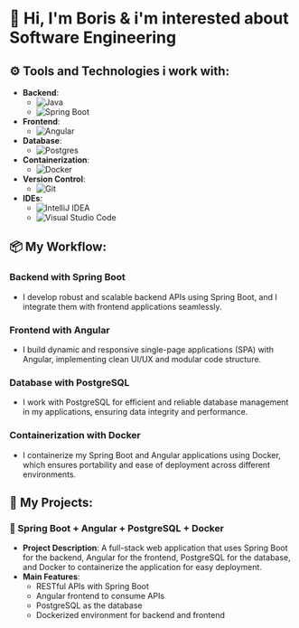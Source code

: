 # 👋 Hi, I'm Boris & i'm interested about Software Engineering

## ⚙️ Tools and Technologies i work with:
- **Backend**: 
  - ![Java](https://img.shields.io/badge/Java-%23ED8B00.svg?style=for-the-badge&logo=java&logoColor=white)
  - ![Spring Boot](https://img.shields.io/badge/Spring_Boot-%236DB33F.svg?style=for-the-badge&logo=spring-boot&logoColor=white)
- **Frontend**: 
  - ![Angular](https://img.shields.io/badge/Angular-DD0031?style=for-the-badge&logo=angular&logoColor=white)
- **Database**: 
  - ![Postgres](https://img.shields.io/badge/Postgres-%23316192.svg?style=for-the-badge&logo=postgresql&logoColor=white)
- **Containerization**: 
  - ![Docker](https://img.shields.io/badge/Docker-%230db7ed.svg?style=for-the-badge&logo=docker&logoColor=white)
- **Version Control**:
  - ![Git](https://img.shields.io/badge/git-%23F05033.svg?style=for-the-badge&logo=git&logoColor=white)
- **IDEs**:
  - ![IntelliJ IDEA](https://img.shields.io/badge/IntelliJ-000000.svg?style=for-the-badge&logo=intellij-idea&logoColor=white)
  - ![Visual Studio Code](https://img.shields.io/badge/Visual_Studio_Code-0078d7.svg?style=for-the-badge&logo=visual-studio-code&logoColor=white)

## 📦 My Workflow:

### Backend with Spring Boot
- I develop robust and scalable backend APIs using Spring Boot, and I integrate them with frontend applications seamlessly.

### Frontend with Angular
- I build dynamic and responsive single-page applications (SPA) with Angular, implementing clean UI/UX and modular code structure.

### Database with PostgreSQL
- I work with PostgreSQL for efficient and reliable database management in my applications, ensuring data integrity and performance.

### Containerization with Docker
- I containerize my Spring Boot and Angular applications using Docker, which ensures portability and ease of deployment across different environments.


## 📂 My Projects:

### 🐳 Spring Boot + Angular + PostgreSQL + Docker
- **Project Description**: A full-stack web application that uses Spring Boot for the backend, Angular for the frontend, PostgreSQL for the database, and Docker to containerize the application for easy deployment.
- **Main Features**:
  - RESTful APIs with Spring Boot
  - Angular frontend to consume APIs
  - PostgreSQL as the database
  - Dockerized environment for backend and frontend

